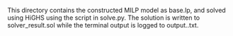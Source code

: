 This directory contains the constructed MILP model as base.lp, and solved using HiGHS using the script in solve.py. The solution is written to solver_result.sol while the terminal output is logged to output..txt.
